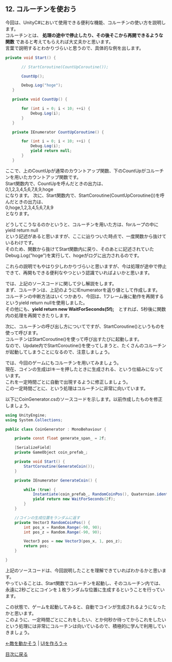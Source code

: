 ## 12. コルーチンを使おう

今回は、UnityC#において使用できる便利な機能、コルーチンの使い方を説明します。  
コルーチンとは、 **処理の途中で停止したり、その後そこから再開できるような関数**
であると考えてもらえれば大丈夫かと思います。  
言葉で説明するとわかりづらいと思うので、具体的な例を出します。  

````cs
private void Start() {

       // StartCoroutine(CountUpCoroutine());

       CountUp();

       Debug.Log("hoge");
   }

   private void CountUp() {

       for (int i = 0; i < 10; ++i) {
           Debug.Log(i);
       }
   }

   private IEnumerator CountUpCoroutine() {

       for (int i = 0; i < 10; ++i) {
           Debug.Log(i);
           yield return null;
       }
   }
````

ここで、上のCountUpが通常のカウントアップ関数、下のCountUpがコルーチンを用いたカウントアップ関数です。  
Start関数内で、CountUpを呼んだときの出力は、  
0,1,2,3,4,5,6,7,8,9,hoge  
になります。
次に、Start関数内で、StartCoroutine(CountUpCoroutine())を呼んだときの出力は、  
0,hoge,1,2,3,4,5,6,7,8,9  
となります。

どうしてこうなるのかというと、コルーチンを用いた方は、forループの中に  
yield return null  
という記述があると思いますが、ここに辿りついた時点で、一度関数から抜けているわけです。  
そのため、関数から抜けてStart関数内に戻り、そのあとに記述されていたDebug.Log("hoge")を実行して、hogeがログに出力されるのです。  

これらの説明でもやはり少しわかりづらいと思いますが、今は処理が途中で停止できて、再開もできる便利なやつという認識でいればよいかと思います。  

では、上記のソースコードに関して少し解説をします。  
まず、コルーチンは、上記のようにIEnumeratorを返り値として作成します。  
コルーチンの中断方法はいくつかあり、今回は、1フレーム後に動作を再開するというyield return nullを使用しました。  
その他にも、**yield return new WaitForSeconds(5f);**　とすれば、5秒後に関数内の処理を再開できたりします。  

次に、コルーチンの呼び出し方についてですが、StartCoroutine()というものを使って呼びます。  
コルーチンはStartCoroutine()を使って呼び出すたびに起動します。  
なので、Update内でStartCoroutine()を使ってしまうと、たくさんのコルーチンが起動してしまうことになるので、注意しましょう。  

では、今回のゲームにもコルーチンを用いてみましょう。  
現在、コインの生成はIキーを押したときに生成される、という仕組みになっています。  
これを一定時間ごとに自動で出現するように修正しましょう。  
この一定時間ごとに、という処理はコルーチンに非常に向いています。  

以下にCoinGenerator.csのソースコードを示します。以前作成したものを修正しましょう。  

````cs
using UnityEngine;
using System.Collections;

public class CoinGenerator : MonoBehaviour {

    private const float generate_span_ = 2f;

    [SerializeField]
    private GameObject coin_prefab_;

    private void Start() {
        StartCoroutine(GenerateCoin());
    }

    private IEnumerator GenerateCoin() {

        while (true) {
            Instantiate(coin_prefab_, RandomCoinPos(), Quaternion.identity);
            yield return new WaitForSeconds(2f);
        }
    }

    //コインの生成位置をランダムに返す
    private Vector3 RandomCoinPos() {
        int pos_x = Random.Range(-90, 90);
        int pos_z = Random.Range(-90, 90);

        Vector3 pos = new Vector3(pos_x, 1, pos_z);
        return pos;
    }

}
````

上記のソースコードは、今回説明したことを理解できていればわかるかと思います。  
やっていることは、Start関数でコルーチンを起動し、そのコルーチン内では、永遠に2秒ごとにコインを１枚ランダムな位置に生成するということを行っています。  

この状態で、ゲームを起動してみると、自動でコインが生成されるようになったかと思います。  
このように、一定時間ごとにこれをしたい、とか何秒か待ってからこれをしたいという処理には非常にコルーチンは向いているので、積極的に学んで利用していきましょう。  

[←敵を動かそう](./MakeEnemy.md) | [UIを作ろう→](./MakeUI.md)

[目次に戻る](../../README.md)  
